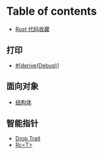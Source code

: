 # Table of contents

* [Rust 代码收藏](README.md)

## 打印

* [\#\[derive\(Debug\)\]](da-yin/derive-debug.md)

## 面向对象

* [结构体](mian-xiang-dui-xiang/jie-gou-ti.md)

## 智能指针

* [Drop Trait](zhi-neng-zhi-zhen/drop-trait.md)
* [Rc&lt;T&gt;](zhi-neng-zhi-zhen/rc-less-than-t-greater-than.md)

